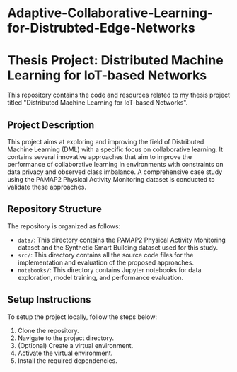 # Adaptive-Collaborative-Learning-for-Distrubted-Edge-Networks

# Thesis Project: Distributed Machine Learning for IoT-based Networks

This repository contains the code and resources related to my thesis project titled "Distributed Machine Learning for IoT-based Networks". 

## Project Description

This project aims at exploring and improving the field of Distributed Machine Learning (DML) with a specific focus on collaborative learning. It contains several innovative approaches that aim to improve the performance of collaborative learning in environments with constraints on data privacy and observed class imbalance. A comprehensive case study using the PAMAP2 Physical Activity Monitoring dataset is conducted to validate these approaches. 

## Repository Structure

The repository is organized as follows:

- `data/`: This directory contains the PAMAP2 Physical Activity Monitoring dataset and the Synthetic Smart Building dataset used for this study.
- `src/`: This directory contains all the source code files for the implementation and evaluation of the proposed approaches.
- `notebooks/`: This directory contains Jupyter notebooks for data exploration, model training, and performance evaluation.


## Setup Instructions

To setup the project locally, follow the steps below:

1. Clone the repository.
2. Navigate to the project directory.
3. (Optional) Create a virtual environment.
4. Activate the virtual environment.
5. Install the required dependencies.

